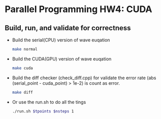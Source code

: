 # Parallel Programming HW4: CUDA

## Build, run, and validate for correctness
* Build the serial(CPU) version of wave euqation
    ```sh
    make normal
    ```
* Build the CUDA(GPU) version of wave euqation
    ```sh
    make cuda
    ``` 
* Build the diff checker (check_diff.cpp) for validate the error rate (abs (serial_point - cuda_point) > 1e-2) is count as error.
    ```sh
    make diff
    ```
* Or use the run.sh to do all the tings
    ```sh
    ./run.sh $tpoints $nsteps 1
    ```

